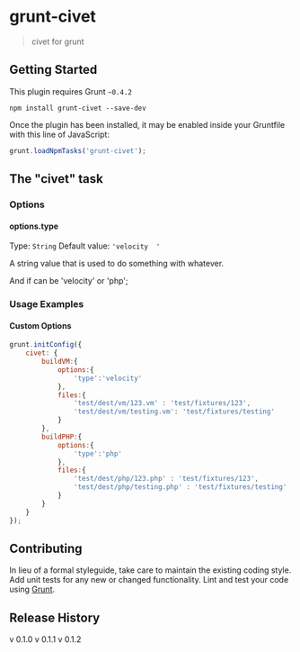# grunt-civet

> civet for grunt

## Getting Started
This plugin requires Grunt `~0.4.2`

```shell
npm install grunt-civet --save-dev
```

Once the plugin has been installed, it may be enabled inside your Gruntfile with this line of JavaScript:

```js
grunt.loadNpmTasks('grunt-civet');
```

## The "civet" task

### Options

#### options.type
Type: `String`
Default value: `'velocity  '`

A string value that is used to do something with whatever.

And if can be 'velocity' or 'php';

### Usage Examples

#### Custom Options

```js
grunt.initConfig({
    civet: {
        buildVM:{
            options:{
                'type':'velocity'
            },
            files:{
                'test/dest/vm/123.vm' : 'test/fixtures/123',
                'test/dest/vm/testing.vm': 'test/fixtures/testing'
            }
        },
        buildPHP:{
            options:{
                'type':'php'
            },
            files:{
                'test/dest/php/123.php' : 'test/fixtures/123',
                'test/dest/php/testing.php' : 'test/fixtures/testing'
            }
        }
    }
});
```

## Contributing
In lieu of a formal styleguide, take care to maintain the existing coding style. Add unit tests for any new or changed functionality. Lint and test your code using [Grunt](http://gruntjs.com/).

## Release History
v 0.1.0
v 0.1.1
v 0.1.2
